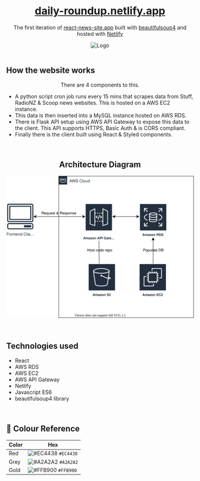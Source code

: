 <h1 align="center">
  <a href="https://daily-roundup.netlify.app/" target="_blank">daily-roundup.netlify.app
</a>
</h1>
<p align="center">
  The first iteration of <a href="https://daily-roundup.netlify.app/" target="_blank">react-news-site.app</a> built with <a href="https://pypi.org/project/beautifulsoup4/" target="_blank">beautifulsoup4</a> and hosted with <a href="https://www.netlify.com/" target="_blank">Netlify</a>
</p>
<div align="center">
  <img alt="Logo" src="https://github.com/rykumar13/react-news-website/blob/master/dailyRoundUp.gif" />
</div>
<br>
<h2> How the website works</h2>
<p align="center">
  There are 4 components to this. 
  <ul>
  <li>A python script cron job runs every 15 mins that scrapes data from Stuff, RadioNZ & Scoop news websites. This is hosted on a AWS EC2 instance.</li>
  <li>This data is then inserted into a MySQL instance hosted on AWS RDS.</li>
  <li>There is Flask API setup using AWS API Gateway to expose this data to the client. This API supports HTTPS, Basic Auth & is CORS compliant.</li>
  <li>Finally there is the client built using React & Styled components.</li>
  </ul>
  <div align="center">
  <br>
  <h2> Architecture Diagram</h2>
  <p align="center">
  <img alt="diagram" src="https://raw.githubusercontent.com/rykumar13/react-news-website/4f574629a632a87e3cc2d86c6d9c21c73ccb330b/diagrams/diagram.svg" />
    <p>
</div>
</p>
<br>
<h2>
Technologies used
  </h2>
  <p> 
    <ul>
     <li>React</li>
     <li>AWS RDS</li>
      <li>AWS EC2</li>
      <li>AWS API Gateway</li>
      <li>Netlify</li>
      <li>Javascript ES6</li>
      <li>beautifulsoup4 library</li>
    </ul>
  </p>
<br>
<h2>
🎨 Colour Reference
</h2>

| Color          | Hex                                                                |
| -------------- | ------------------------------------------------------------------ |
| Red            | ![#EC4438](https://via.placeholder.com/10/EC4438?text=+) `#EC4438`|
| Grey           | ![#A2A2A2](https://via.placeholder.com/10/A2A2A2?text=+) `#A2A2A2`|
| Gold           | ![#FFB900](https://via.placeholder.com/10/FFB900?text=+) `#FFB900` |



